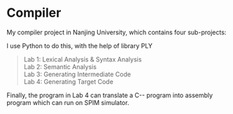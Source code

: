 # Compiler
My compiler project in Nanjing University, which contains four sub-projects:  

I use Python to do this, with the help of library PLY  

> Lab 1: Lexical Analysis & Syntax Analysis  
> Lab 2: Semantic Analysis  
> Lab 3: Generating Intermediate Code  
> Lab 4: Generating Target Code  

Finally, the program in Lab 4 can translate a C-- program into assembly program which can run on SPIM simulator.
